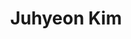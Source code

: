 ---
title: Juhyeon Kim
image: "@assets/people/JK.jpg"
personalLink: https://github.com/
startYear: "2022"
pronouns: "he/him"
---
